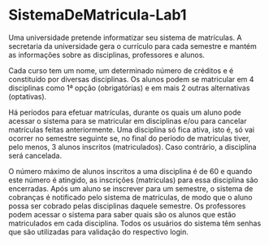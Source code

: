 # SistemaDeMatricula-Lab1
Uma universidade pretende informatizar seu sistema de matrículas. A secretaria da universidade gera o currículo para cada semestre e mantém as informações sobre as disciplinas, professores e alunos.    

Cada curso tem um nome, um determinado número de créditos e é constituído por diversas disciplinas. Os alunos podem se matricular em 4 disciplinas como 1ª opção (obrigatórias) e em mais 2 outras alternativas (optativas).    

Há períodos para efetuar matrículas, durante os quais um aluno pode acessar o sistema para se matricular em disciplinas e/ou para cancelar matrículas feitas anteriormente. Uma disciplina só fica ativa, isto é, só vai ocorrer no semestre seguinte se, no final do período de matrículas tiver, pelo menos, 3 alunos inscritos (matriculados). Caso contrário, a disciplina será cancelada. 

O número máximo de alunos inscritos a uma disciplina é de 60 e quando este número é atingido, as inscrições (matrículas) para essa disciplina são encerradas. Após um aluno se inscrever para um semestre, o sistema de cobranças é notificado pelo sistema de matrículas, de modo que o aluno possa ser cobrado pelas disciplinas daquele semestre. Os professores podem acessar o sistema para saber quais são os alunos que estão matriculados em cada disciplina. Todos os usuários do sistema têm senhas que são utilizadas para validação do respectivo login.
